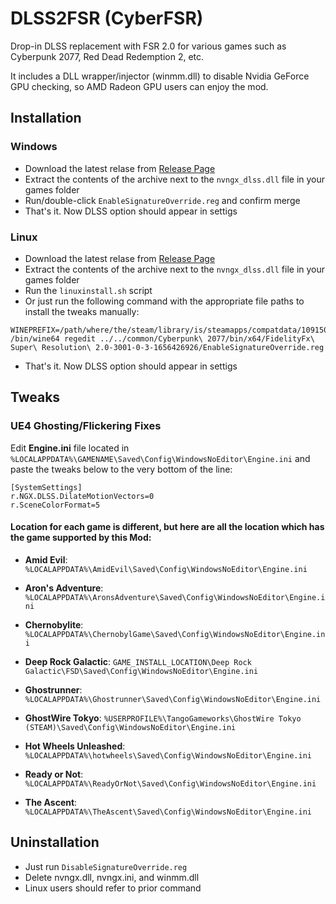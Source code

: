 # DLSS2FSR (CyberFSR)
Drop-in DLSS replacement with FSR 2.0 for various games such as Cyberpunk 2077, Red Dead Redemption 2, etc.

It includes a DLL wrapper/injector (winmm.dll) to disable Nvidia GeForce GPU checking, so AMD Radeon GPU users can enjoy the mod.

## Installation
### Windows 
* Download the latest relase from [Release Page](https://github.com/MOVZX/CyberFSR2/releases)
* Extract the contents of the archive next to the `nvngx_dlss.dll` file in your games folder
* Run/double-click `EnableSignatureOverride.reg` and confirm merge
* That's it. Now DLSS option should appear in settigs

### Linux
* Download the latest relase from [Release Page](https://github.com/MOVZX/CyberFSR2/releases)
* Extract the contents of the archive next to the `nvngx_dlss.dll` file in your games folder
* Run the ```linuxinstall.sh``` script
* Or just run the following command with the appropriate file paths to install the tweaks manually:
```
WINEPREFIX=/path/where/the/steam/library/is/steamapps/compatdata/1091500/pfx /bin/wine64 regedit ../../common/Cyberpunk\ 2077/bin/x64/FidelityFx\ Super\ Resolution\ 2.0-3001-0-3-1656426926/EnableSignatureOverride.reg
```
* That's it. Now DLSS option should appear in settigs

## Tweaks
### UE4 Ghosting/Flickering Fixes

Edit **Engine.ini** file located in ```%LOCALAPPDATA%\GAMENAME\Saved\Config\WindowsNoEditor\Engine.ini``` and paste the tweaks below to the very bottom of the line:
```
[SystemSettings]
r.NGX.DLSS.DilateMotionVectors=0
r.SceneColorFormat=5
```
#### Location for each game is different, but here are all the location which has the game supported by this Mod:

- **Amid Evil**: ```%LOCALAPPDATA%\AmidEvil\Saved\Config\WindowsNoEditor\Engine.ini```

- **Aron's Adventure**: ```%LOCALAPPDATA%\AronsAdventure\Saved\Config\WindowsNoEditor\Engine.ini```

- **Chernobylite**: ```%LOCALAPPDATA%\ChernobylGame\Saved\Config\WindowsNoEditor\Engine.ini```

- **Deep Rock Galactic**: ```GAME_INSTALL_LOCATION\Deep Rock Galactic\FSD\Saved\Config\WindowsNoEditor\Engine.ini```

- **Ghostrunner**: ```%LOCALAPPDATA%\Ghostrunner\Saved\Config\WindowsNoEditor\Engine.ini```

- **GhostWire Tokyo**: ```%USERPROFILE%\TangoGameworks\GhostWire Tokyo (STEAM)\Saved\Config\WindowsNoEditor\Engine.ini```

- **Hot Wheels Unleashed**: ```%LOCALAPPDATA%\hotwheels\Saved\Config\WindowsNoEditor\Engine.ini```

- **Ready or Not**: ```%LOCALAPPDATA%\ReadyOrNot\Saved\Config\WindowsNoEditor\Engine.ini```

- **The Ascent**: ```%LOCALAPPDATA%\TheAscent\Saved\Config\WindowsNoEditor\Engine.ini```

## Uninstallation
* Just run `DisableSignatureOverride.reg`
* Delete nvngx.dll, nvngx.ini, and winmm.dll
* Linux users should refer to prior command
